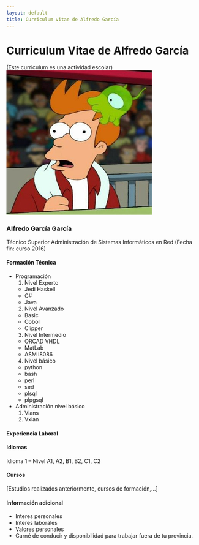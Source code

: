 ```yaml
---
layout: default
title: Curriculum vitae de Alfredo García
---
```


# Curriculum Vitae de Alfredo García
(Este curriculum es una actividad escolar)
![alt text](https://github.com/nashtek666/nashtek666.github.io/blob/master/images/photo.jpg "Este soy yo")

### Alfredo García García
Técnico Superior Administración de Sistemas Informáticos en Red (Fecha fin: curso 2016)

#### Formación Técnica
- Programación
  1. Nivel Experto
    * Jedi Haskell
    * C#
    * Java
  2. Nivel Avanzado
    * Basic
    * Cobol
    * Clipper
  3. Nivel Intermedio
    * ORCAD VHDL
    * MatLab
    * ASM i8086
  4. Nivel básico
    * python
    * bash
    * perl
    * sed
    * plsql
    * plpgsql
- Administración nivel básico
  1. Vlans
  2. Vxlan

#### Experiencia Laboral


#### Idiomas
Idioma 1 – Nivel A1, A2, B1, B2, C1, C2

#### Cursos
[Estudios realizados anteriormente, cursos de formación,...]

#### Información adicional
- Interes personales
- Interes laborales
- Valores personales
- Carné de conducir y disponibilidad para trabajar fuera de tu provincia.
